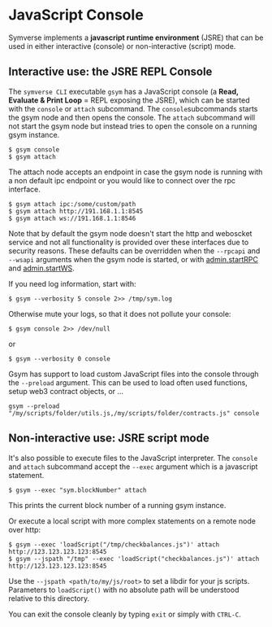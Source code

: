 # JavaScript Console



Symverse implements a **javascript runtime environment** (JSRE) that can be used in either interactive (console) or non-interactive (script) mode.

## Interactive use: the JSRE REPL Console

The `symverse CLI` executable `gsym` has a JavaScript console (a **Read, Evaluate & Print Loop** = REPL exposing the JSRE), which can be started with the `console` or `attach` subcommand. The `console`subcommands starts the gsym node and then opens the console. The `attach` subcommand will not start the gsym node but instead tries to open the console on a running gsym instance.

```
$ gsym console
$ gsym attach
```

The attach node accepts an endpoint in case the gsym node is running with a non default ipc endpoint or you would like to connect over the rpc interface.

```
$ gsym attach ipc:/some/custom/path
$ gsym attach http://191.168.1.1:8545
$ gsym attach ws://191.168.1.1:8546
```

Note that by default the gsym node doesn't start the http and weboscket service and not all functionality is provided over these interfaces due to security reasons. These defaults can be overridden when the `--rpcapi` and `--wsapi` arguments when the gsym node is started, or with [admin.startRPC]() and [admin.startWS]().

If you need log information, start with:

```
$ gsym --verbosity 5 console 2>> /tmp/sym.log
```

Otherwise mute your logs, so that it does not pollute your console:

```
$ gsym console 2>> /dev/null
```

or

```
$ gsym --verbosity 0 console
```

Gsym has support to load custom JavaScript files into the console through the `--preload` argument. This can be used to load often used functions, setup web3 contract objects, or ...

```
gsym --preload "/my/scripts/folder/utils.js,/my/scripts/folder/contracts.js" console
```



## Non-interactive use: JSRE script mode

It's also possible to execute files to the JavaScript interpreter. The `console` and `attach` subcommand accept the `--exec` argument which is a javascript statement.

```
$ gsym --exec "sym.blockNumber" attach
```

This prints the current block number of a running gsym instance.

Or execute a local script with more complex statements on a remote node over http:

```
$ gsym --exec 'loadScript("/tmp/checkbalances.js")' attach http://123.123.123.123:8545
$ gsym --jspath "/tmp" --exec 'loadScript("checkbalances.js")' attach http://123.123.123.123:8545
```

Use the `--jspath <path/to/my/js/root>` to set a libdir for your js scripts. Parameters to `loadScript()` with no absolute path will be understood relative to this directory.

You can exit the console cleanly by typing `exit` or simply with `CTRL-C`.
